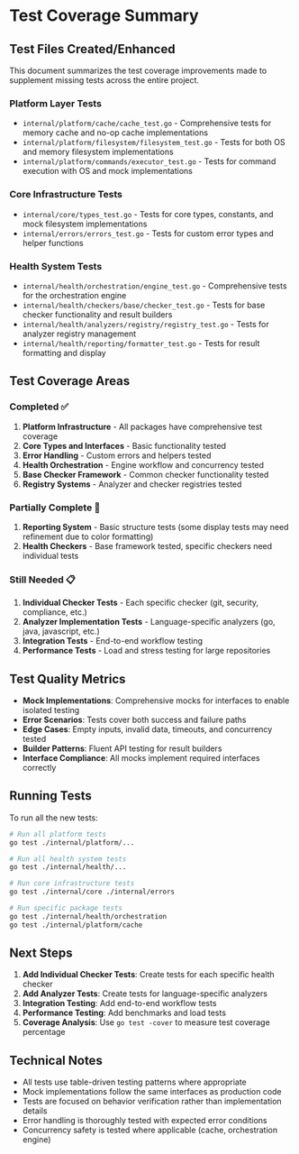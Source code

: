 # Test Coverage Summary

## Test Files Created/Enhanced

This document summarizes the test coverage improvements made to supplement missing tests across the entire project.

### Platform Layer Tests
- `internal/platform/cache/cache_test.go` - Comprehensive tests for memory cache and no-op cache implementations
- `internal/platform/filesystem/filesystem_test.go` - Tests for both OS and memory filesystem implementations
- `internal/platform/commands/executor_test.go` - Tests for command execution with OS and mock implementations

### Core Infrastructure Tests
- `internal/core/types_test.go` - Tests for core types, constants, and mock filesystem implementations
- `internal/errors/errors_test.go` - Tests for custom error types and helper functions

### Health System Tests
- `internal/health/orchestration/engine_test.go` - Comprehensive tests for the orchestration engine
- `internal/health/checkers/base/checker_test.go` - Tests for base checker functionality and result builders
- `internal/health/analyzers/registry/registry_test.go` - Tests for analyzer registry management
- `internal/health/reporting/formatter_test.go` - Tests for result formatting and display

## Test Coverage Areas

### Completed ✅
1. **Platform Infrastructure** - All packages have comprehensive test coverage
2. **Core Types and Interfaces** - Basic functionality tested
3. **Error Handling** - Custom errors and helpers tested
4. **Health Orchestration** - Engine workflow and concurrency tested
5. **Base Checker Framework** - Common checker functionality tested
6. **Registry Systems** - Analyzer and checker registries tested

### Partially Complete 🔄
1. **Reporting System** - Basic structure tests (some display tests may need refinement due to color formatting)
2. **Health Checkers** - Base framework tested, specific checkers need individual tests

### Still Needed 📋
1. **Individual Checker Tests** - Each specific checker (git, security, compliance, etc.)
2. **Analyzer Implementation Tests** - Language-specific analyzers (go, java, javascript, etc.)
3. **Integration Tests** - End-to-end workflow testing
4. **Performance Tests** - Load and stress testing for large repositories

## Test Quality Metrics

- **Mock Implementations**: Comprehensive mocks for interfaces to enable isolated testing
- **Error Scenarios**: Tests cover both success and failure paths
- **Edge Cases**: Empty inputs, invalid data, timeouts, and concurrency tested
- **Builder Patterns**: Fluent API testing for result builders
- **Interface Compliance**: All mocks implement required interfaces correctly

## Running Tests

To run all the new tests:
```bash
# Run all platform tests
go test ./internal/platform/...

# Run all health system tests  
go test ./internal/health/...

# Run core infrastructure tests
go test ./internal/core ./internal/errors

# Run specific package tests
go test ./internal/health/orchestration
go test ./internal/platform/cache
```

## Next Steps

1. **Add Individual Checker Tests**: Create tests for each specific health checker
2. **Add Analyzer Tests**: Create tests for language-specific analyzers
3. **Integration Testing**: Add end-to-end workflow tests
4. **Performance Testing**: Add benchmarks and load tests
5. **Coverage Analysis**: Use `go test -cover` to measure test coverage percentage

## Technical Notes

- All tests use table-driven testing patterns where appropriate
- Mock implementations follow the same interfaces as production code
- Tests are focused on behavior verification rather than implementation details
- Error handling is thoroughly tested with expected error conditions
- Concurrency safety is tested where applicable (cache, orchestration engine)
